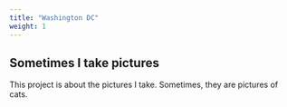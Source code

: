 ```yaml
---
title: "Washington DC"
weight: 1
---
```


## Sometimes I take pictures

This project is about the pictures I take. Sometimes, they are pictures of cats.
